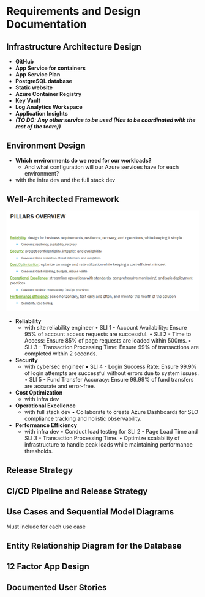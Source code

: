 # Requirements and Design Documentation

## Infrastructure Architecture Design

- **GitHub**
- **App Service for containers**
- **App Service Plan**
- **PostgreSQL database**
- **Static website**
- **Azure Container Registry**
- **Key Vault**
- **Log Analytics Workspace**
- **Application Insights**
- **_(TO DO: Any other service to be used (Has to be coordinated with the rest of the team))_**

## Environment Design

- **Which environments do we need for our workloads?**
  - And what configuration will our Azure services have for each environment?
- with the infra dev and the full stack dev

## Well-Architected Framework

![1731181133359](image/README/1731181133359.png)

- **Reliability**
  - with site reliability engineer
  • SLI 1 - Account Availability: Ensure 95% of account access requests are successful.
	•	SLI 2 - Time to Access: Ensure 85% of page requests are loaded within 500ms.
	•	SLI 3 - Transaction Processing Time: Ensure 99% of transactions are completed within 2 seconds.
- **Security**
  - with cybersec engineer
  •	SLI 4 - Login Success Rate: Ensure 99.9% of login attempts are successful without errors due to system issues.
	•	SLI 5 - Fund Transfer Accuracy: Ensure 99.99% of fund transfers are accurate and error-free.
- **Cost Optimization**
  - with infra dev
- **Operational Excellence**
  - with full stack dev
  •	Collaborate to create Azure Dashboards for SLO compliance tracking and holistic observability.
- **Performance Efficiency**
  - with infra dev
  •	Conduct load testing for SLI 2 - Page Load Time and SLI 3 - Transaction Processing Time.
	•	Optimize scalability of infrastructure to handle peak loads while maintaining performance thresholds.

## Release Strategy

## CI/CD Pipeline and Release Strategy

## Use Cases and Sequential Model Diagrams
Must include for each use case

## Entity Relationship Diagram for the Database

## 12 Factor App Design

## Documented User Stories

